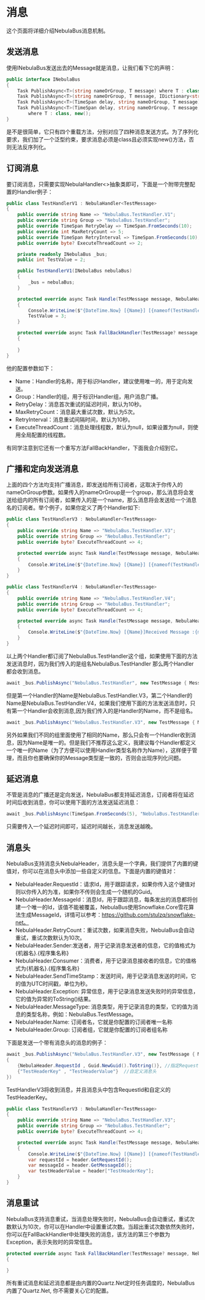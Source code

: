 # 消息
这个页面将详细介绍NebulaBus消息机制。

## 发送消息
使用INebulaBus发送出去的Message就是消息，让我们看下它的声明：
```C#
public interface INebulaBus
{
    Task PublishAsync<T>(string nameOrGroup, T message) where T : class, new();
    Task PublishAsync<T>(string nameOrGroup, T message, IDictionary<string, string> headers) where T : class, new();
    Task PublishAsync<T>(TimeSpan delay, string nameOrGroup, T message) where T : class, new();
    Task PublishAsync<T>(TimeSpan delay, string nameOrGroup, T message, IDictionary<string, string> headers)
        where T : class, new();
}
```
是不是很简单，它只有四个重载方法，分别对应了四种消息发送方式。为了序列化要求，我们加了一个泛型约束，要求消息必须是class且必须实现new()方法，否则无法反序列化。

## 订阅消息

要订阅消息，只需要实现NebulaHandler<>抽象类即可，下面是一个附带完整配置的Handler例子：
```C#
public class TestHandlerV1 : NebulaHandler<TestMessage>
{
    public override string Name => "NebulaBus.TestHandler.V1";
    public override string Group => "NebulaBus.TestHandler";
    public override TimeSpan RetryDelay => TimeSpan.FromSeconds(10);
    public override int MaxRetryCount => 5;
    public override TimeSpan RetryInterval => TimeSpan.FromSeconds(10);
    public override byte? ExecuteThreadCount => 2;

    private readonly INebulaBus _bus;
    public int TestValue = 2;

    public TestHandlerV1(INebulaBus nebulaBus)
    {
        _bus = nebulaBus;
    }

    protected override async Task Handle(TestMessage message, NebulaHeader header)
    {
        Console.WriteLine($"{DateTime.Now} [{Name}] [{nameof(TestHandlerV1)}]Received Message :{message.Message} RetryCount {header.GetRetryCount()}");
        TestValue = 3;
    }

    protected override async Task FallBackHandler(TestMessage? message, NebulaHeader header, Exception exception)
    {
        
    }
}
```
他的配置参数如下：
- Name：Handler的名称，用于标识Handler，建议使用唯一的，用于定向发送。
- Group：Handler的组，用于标识Handler组，用户消息广播。
- RetryDelay：消息首次重试的延迟时间，默认为10秒。
- MaxRetryCount：消息最大重试次数，默认为5次。
- RetryInterval：消息重试间隔时间，默认为10秒。
- ExecuteThreadCount：消息处理线程数，默认为null，如果设置为null，则使用全局配置的线程数。

有同学注意到它还有一个重写方法FallBackHandler，下面我会介绍到它。


## 广播和定向发送消息
上面的四个方法均支持广播消息，即发送给所有订阅者，这取决于你传入的nameOrGroup参数。如果传入的nameOrGroup是一个group，那么消息将会发送给组内的所有订阅者，如果传入的是一个name，那么消息将会发送给一个消息名的订阅者。举个例子，如果你定义了两个Handler如下:
```C#
public class TestHandlerV3 : NebulaHandler<TestMessage>
{
    public override string Name => "NebulaBus.TestHandler.V3";
    public override string Group => "NebulaBus.TestHandler";
    public override byte? ExecuteThreadCount => 4;

    protected override async Task Handle(TestMessage message, NebulaHeader header)
    {
        Console.WriteLine($"{DateTime.Now} [{Name}] [{nameof(TestHandlerV3)}]Received Message :{message.Message} RetryCount {header.GetRetryCount()}");
    }
}   
```

```C#
public class TestHandlerV4 : NebulaHandler<TestMessage>
{
    public override string Name => "NebulaBus.TestHandler.V4";
    public override string Group => "NebulaBus.TestHandler";
    public override byte? ExecuteThreadCount => 4;

    protected override async Task Handle(TestMessage message, NebulaHeader header)
    {
        Console.WriteLine($"{DateTime.Now} [{Name}]Received Message :{message.Message} RetryCount {header.GetRetryCount()}");
    }
}
```
以上两个Handler都订阅了NebulaBus.TestHandler这个组，如果使用下面的方法发送消息时，因为我们传入的是组名NebulaBus.TestHandler 那么两个Handler都会收到消息。
```C#
await _bus.PublishAsync("NebulaBus.TestHandler", new TestMessage { Message = "Hello World" });
```
但是第一个Handler的Name是NebulaBus.TestHandler.V3，第二个Handler的Name是NebulaBus.TestHandler.V4，如果我们使用下面的方法发送消息时，只有第一个Handler会收到消息,因为我们传入的是Handler的Name，而不是组名。
```C#
await _bus.PublishAsync("NebulaBus.TestHandler.V3", new TestMessage { Message = "Hello World" });
```

另外如果我们不同的组里面使用了相同的Name，那么只会有一个Handler收到消息，因为Name是唯一的。但是我们不推荐这么定义，我建议每个Handler都定义一个唯一的Name（为了方便可以使用Handler类型名称作为Name），这样便于管理，而且你也要确保你的Message类型是一致的，否则会出现序列化问题。

## 延迟消息
不管是消息的广播还是定向发送，NebulaBus都支持延迟消息，订阅者将在延迟时间后收到消息，你可以使用下面的方法发送延迟消息：
```C#
await _bus.PublishAsync(TimeSpan.FromSeconds(5), "NebulaBus.TestHandler.V3", new TestMessage { Message = "Hello World" });  
```
只需要传入一个延迟时间即可，延迟时间越长，消息发送越晚。

## 消息头
NebulaBus支持消息头NebulaHeader，消息头是一个字典，我们提供了内置的键值对，你可以在消息头中添加一些自定义的信息。下面是内置的键值对：

- NebulaHeader.RequestId：请求Id，用于跟踪请求，如果你传入这个键值对则以你传入的为准，如果你不传则会生成一个随机的Guid。
- NebulaHeader.MessageId：消息Id，用于跟踪消息，每条发出的消息都将创建一个唯一的Id，该值不能被覆盖，NebulaBus使用Snowflake.Core雪花算法生成MessageId，详情可以参考：https://github.com/stulzq/snowflake-net。
- NebulaHeader.RetryCount：重试次数，如果消息失败，NebulaBus会自动重试，重试次数默认为10次。
- NebulaHeader.Sender:发送者，用于记录消息发送者的信息，它的值格式为{机器名}.{程序集名称}
- NebulaHeader.Consumer：消费者，用于记录消息接收者的信息，它的值格式为{机器名}.{程序集名称}
- NebulaHeader.SendTimeStamp：发送时间，用于记录消息发送的时间，它的值为UTC时间戳，单位为秒。
- NebulaHeader.Exception:  异常信息，用于记录消息发送失败时的异常信息，它的值为异常的ToString()结果。
- NebulaHeader.MessageType:  消息类型，用于记录消息的类型，它的值为消息的类型名称，例如：NebulaBus.TestMessage。
- NebulaHeader.Name: 订阅者名，它就是你配置的订阅者唯一名称
- NebulaHeader.Group: 订阅者组，它就是你配置的订阅者组名称

下面是发送一个带有消息头的消息的例子：
```C#
await _bus.PublishAsync("NebulaBus.TestHandler.V3", new TestMessage { Message = "Hello World" }, new Dictionary<string, string>()
{
    {NebulaHeader.RequestId , Guid.NewGuid().ToString()}, //指定RequestId
    {"TestHeaderKey" , "TestHeaderValue"}  //自定义消息头
})
```

TestHandlerV3将收到消息，并且消息头中包含RequestId和自定义的TestHeaderKey。
```C#
public class TestHandlerV3 : NebulaHandler<TestMessage>
{
    public override string Name => "NebulaBus.TestHandler.V3";
    public override string Group => "NebulaBus.TestHandler";
    public override byte? ExecuteThreadCount => 4;

    protected override async Task Handle(TestMessage message, NebulaHeader header)
    {
        Console.WriteLine($"{DateTime.Now} [{Name}] [{nameof(TestHandlerV3)}]Received Message :{message.Message} RetryCount {header.GetRetryCount()}");
        var requestId = header.GetRequestId();
        var messageId = header.GetMessageId();
        var testHeaderValue = header["TestHeaderKey"];
    }
}   
```

## 消息重试
NebulaBus支持消息重试，当消息处理失败时，NebulaBus会自动重试，重试次数默认为10次，你可以在Handler中设置重试次数。当超出重试次数依然失败时，你可以在FallBackHandler中处理失败的消息，该方法的第三个参数为Exception，表示失败时的异常信息。

```C#
protected override async Task FallBackHandler(TestMessage? message, NebulaHeader header, Exception exception)
{
    
}
```
所有重试消息和延迟消息都是由内置的Quartz.Net定时任务调度的，NebulaBus内置了Quartz.Net, 你不需要关心它的配置。

